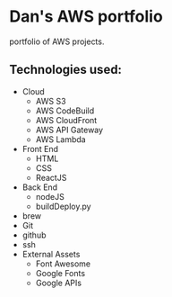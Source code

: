 # Dan's AWS portfolio
portfolio of AWS projects.

## Technologies used:

* Cloud
  * AWS S3
  * AWS CodeBuild
  * AWS CloudFront
  * AWS API Gateway
  * AWS Lambda
* Front End
  * HTML
  * CSS
  * ReactJS
* Back End
  * nodeJS
  * buildDeploy.py
* brew
* Git
* github
* ssh
* External Assets
  * Font Awesome
  * Google Fonts
  * Google APIs

